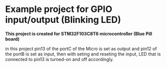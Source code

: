 <h1> Example project for GPIO input/output (Blinking LED) </h1>
<b>This project is created for STM32F103C8T6 microcontroller (Blue Pill board)</b>

in this project pin13 of the portC of the Micro is set as output and pin12 of the portB is set as input, then with seting and reseting the input, LED that is connected to pin13 is turned-on and off accordingly.

